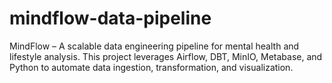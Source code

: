 # mindflow-data-pipeline
MindFlow – A scalable data engineering pipeline for mental health and lifestyle analysis. This project leverages Airflow, DBT, MinIO, Metabase, and Python to automate data ingestion, transformation, and visualization.
